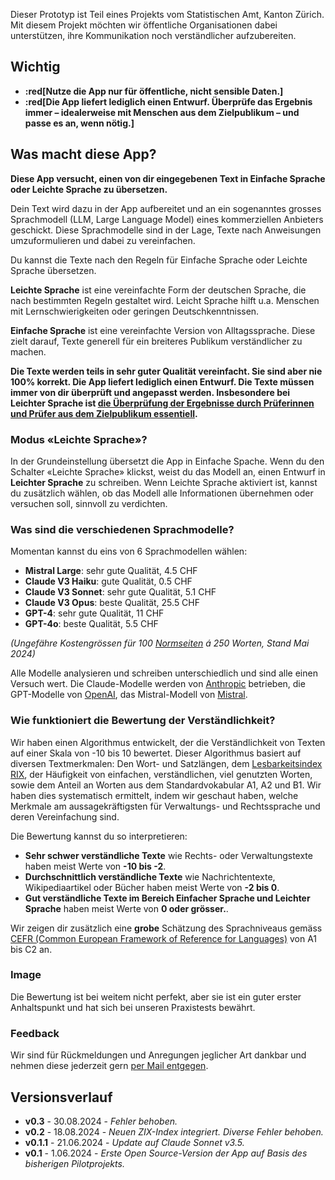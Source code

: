 Dieser Prototyp ist Teil eines Projekts vom Statistischen Amt, Kanton Zürich. Mit diesem Projekt möchten wir öffentliche Organisationen dabei unterstützen, ihre Kommunikation noch verständlicher aufzubereiten.

## Wichtig
- **:red[Nutze die App nur für öffentliche, nicht sensible Daten.]**
- **:red[Die App liefert lediglich einen Entwurf. Überprüfe das Ergebnis immer – idealerweise mit Menschen aus dem Zielpublikum – und passe es an, wenn nötig.]**


## Was macht diese App?

**Diese App versucht, einen von dir eingegebenen Text in Einfache Sprache oder Leichte Sprache zu übersetzen.**

Dein Text wird dazu in der App aufbereitet und an ein sogenanntes grosses Sprachmodell (LLM, Large Language Model) eines kommerziellen Anbieters geschickt. Diese Sprachmodelle sind in der Lage, Texte nach Anweisungen umzuformulieren und dabei zu vereinfachen.

Du kannst die Texte nach den Regeln für Einfache Sprache oder Leichte Sprache übersetzen. 

**Leichte Sprache** ist eine vereinfachte Form der deutschen Sprache, die nach bestimmten Regeln gestaltet wird. Leicht Sprache hilft u.a. Menschen mit Lernschwierigkeiten oder geringen Deutschkenntnissen.

**Einfache Sprache** ist eine vereinfachte Version von Alltagssprache. Diese zielt darauf, Texte generell für ein breiteres Publikum verständlicher zu machen. 

**Die Texte werden teils in sehr guter Qualität vereinfacht. Sie sind aber nie 100% korrekt. Die App liefert lediglich einen Entwurf. Die Texte müssen immer von dir überprüft und angepasst werden. Insbesondere bei Leichter Sprache ist [die Überprüfung der Ergebnisse durch Prüferinnen und Prüfer aus dem Zielpublikum essentiell](https://www.leichte-sprache.org/leichte-sprache/das-pruefen/).**

### Modus «Leichte Sprache»?
In der Grundeinstellung übersetzt die App in Einfache Spache. Wenn du den Schalter «Leichte Sprache» klickst, weist du das Modell an, einen Entwurf in **Leichter Sprache** zu schreiben. Wenn Leichte Sprache aktiviert ist, kannst du zusätzlich wählen, ob das Modell alle Informationen übernehmen oder versuchen soll, sinnvoll zu verdichten. 


### Was sind die verschiedenen Sprachmodelle?
Momentan kannst du eins von 6 Sprachmodellen wählen:

- **Mistral Large**: sehr gute Qualität, 4.5 CHF
- **Claude V3 Haiku**: gute Qualität, 0.5 CHF
- **Claude V3 Sonnet**: sehr gute Qualität, 5.1 CHF
- **Claude V3 Opus**: beste Qualität, 25.5 CHF
- **GPT-4**: sehr gute Qualität, 11 CHF
- **GPT-4o**: beste Qualität, 5.5 CHF

*(Ungefähre Kostengrössen für 100 [Normseiten](https://de.wikipedia.org/wiki/Normseite) á 250 Worten, Stand Mai 2024)*

Alle Modelle analysieren und schreiben unterschiedlich und sind alle einen Versuch wert. Die Claude-Modelle werden von [Anthropic](https://www.anthropic.com/) betrieben, die GPT-Modelle von [OpenAI](https://openai.com/), das Mistral-Modell von [Mistral](https://mistral.ai/).<br>


### Wie funktioniert die Bewertung der Verständlichkeit?
Wir haben einen Algorithmus entwickelt, der die Verständlichkeit von Texten auf einer Skala von -10 bis 10 bewertet. Dieser Algorithmus basiert auf diversen Textmerkmalen: Den Wort- und Satzlängen, dem [Lesbarkeitsindex RIX](https://www.jstor.org/stable/40031755), der Häufigkeit von einfachen, verständlichen, viel genutzten Worten, sowie dem Anteil an Worten aus dem Standardvokabular A1, A2 und B1. Wir haben dies systematisch ermittelt, indem wir geschaut haben, welche Merkmale am aussagekräftigsten für Verwaltungs- und Rechtssprache und deren Vereinfachung sind.

Die Bewertung kannst du so interpretieren:

- **Sehr schwer verständliche Texte** wie Rechts- oder Verwaltungstexte haben meist Werte von **-10 bis -2**.
- **Durchschnittlich verständliche Texte** wie Nachrichtentexte, Wikipediaartikel oder Bücher haben meist Werte von **-2 bis 0**.
- **Gut verständliche Texte im Bereich Einfacher Sprache und Leichter Sprache** haben meist Werte von **0 oder grösser.**.

Wir zeigen dir zusätzlich eine **grobe** Schätzung des Sprachniveaus gemäss [CEFR (Common European Framework of Reference for Languages)](https://www.coe.int/en/web/common-european-framework-reference-languages/level-descriptions) von A1 bis C2 an.  

### Image ###
Die Bewertung ist bei weitem nicht perfekt, aber sie ist ein guter erster Anhaltspunkt und hat sich bei unseren Praxistests bewährt.


### Feedback
Wir sind für Rückmeldungen und Anregungen jeglicher Art dankbar und nehmen diese jederzeit gern [per Mail entgegen](mailto:datashop@statistik.zh.ch).


## Versionsverlauf
- **v0.3** - 30.08.2024 - *Fehler behoben.*
- **v0.2** - 18.08.2024 - *Neuen ZIX-Index integriert. Diverse Fehler behoben.*
- **v0.1.1** - 21.06.2024 - *Update auf Claude Sonnet v3.5.*
- **v0.1** - 1.06.2024 - *Erste Open Source-Version der App auf Basis des bisherigen Pilotprojekts.*